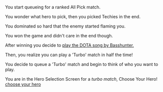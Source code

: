 You start queueing for a ranked All Pick match.

You wonder what hero to pick, then you picked Techies in the end.

You dominated so hard that the enemy started flaming you.

You won the game and didn't care in the end though.

After winning you decide to [play the DOTA song by Basshunter.](https://www.youtube.com/watch?v=8d44ykdKvCw)

Then, you realize you can play a 'Turbo' match in half the time! 

You decide to queue a 'Turbo' match and begin to think of who you want to play. 

You are in the Hero Selection Screen for a *turbo match*, Choose Your Hero! 
[choose your hero](play-dota2/choose-your-hero.md)